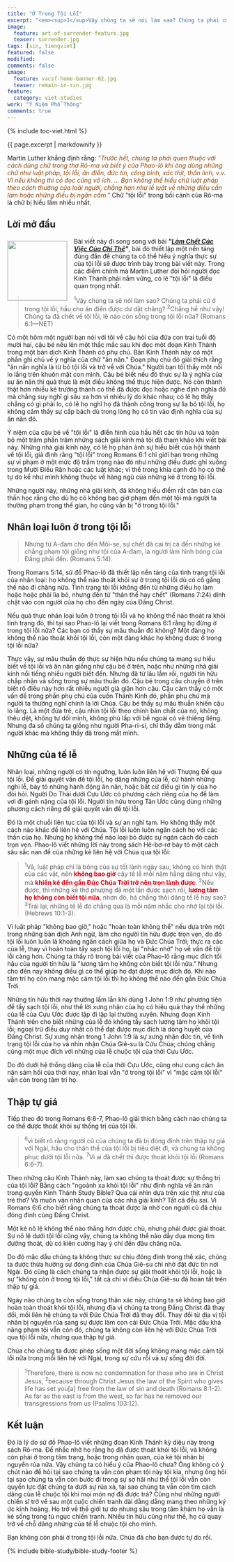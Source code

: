 ```yaml
---
title: "Ở Trong Tội Lỗi"
excerpt: "<em><sup>1</sup>Vậy chúng ta sẽ nói làm sao? Chúng ta phải cứ ở trong tội lỗi, hầu cho ân điển được dư dật chăng?  <sup>2</sup>Chẳng hề như vậy! Chúng ta đã chết về tội lỗi, lẽ nào còn sống trong tội lỗi nữa? (Romans<span style=&#34;color: rgba(0,0,0,0);&#34;>_</span>6:1&mdash;NET)</em>."
image: 
  feature: art-of-surrender-feature.jpg
  teaser: surrender.jpg
tags: [sin, tiengviet]
featured: false
modified:
comments: false
image: 
  feature: vacsf-home-banner-02.jpg
  teaser: remain-in-sin.jpg
feature:
  category: viet-studies
work: "Ý Niệm Phổ Thông"
comments: true
---
```


{% include toc-viet.html %}

{{ page.excerpt | markdownify }}

Martin Luther khẳng định rằng: <span style="color: #8e4503;"><em>"Trước hết, chúng ta phải quen thuộc với cách dùng chữ trong thơ Rô-ma và biết ý của Phao-lô khi ông dùng những chữ như luật pháp, tội lỗi, ân điển, đức tin, công bình, xác thịt, thần linh, v.v. Vì nếu không thì có đọc cũng vô ích. ... Bạn không thể hiểu chữ luật pháp theo cách thường của loài người, chẳng hạn như lề luật về những điều cần làm hoặc những điều bị ngăn cấm."</em></span> Chữ "tội lỗi" trong bối cảnh của Rô-ma là chữ bị hiểu lầm nhiều nhất.

## Lời mở đầu

<div>
<p>
<img alt src="{{ site.url }}/assets/images/remain-in-sin.jpg" style="border: 1px solid #cccccc; margin: 7px 15px 0px 0px; max-width: 100%; height: 136px; padding: 0px; float: left;">
Bài viết này đi song song với bài <em><strong>"<a href="{{ site.url }}/hoc-kinh-thanh/suy-gam/lam-cho-chet-cac-viec-cua-chi-the/">Làm Chết Các Việc Của Chi Thể</a>"</strong></em>, bài đó thiết lập một nền tảng đúng đắn để chúng ta có thể hiểu ý nghĩa thực sự của tội lỗi sẽ được trình bày trong bài viết này. Trong các điểm chính mà Martin Luther đòi hỏi người đọc Kinh Thánh phải nắm vững, có lẽ "tội lỗi" là điều quan trọng nhất.
</p>

</div>
<!-- ##################### PLACEHOLDER ###################-->

> <sup>1</sup>Vậy chúng ta sẽ nói làm sao? Chúng ta phải cứ ở trong tội lỗi, hầu cho ân điển được dư dật chăng?  <sup>2</sup>Chẳng hề như vậy! Chúng ta đã chết về tội lỗi, lẽ nào còn sống trong tội lỗi nữa? (Romans 6:1&mdash;NET)

Có một hôm một người bạn nói với tôi về câu hỏi của đứa con trai tuổi độ mười hai, cậu bé nêu lên một thắc mắc sau khi đọc một đoạn Kinh Thánh trong một bản dịch Kinh Thánh có phụ chú. Bản Kinh Thánh này có một phần ghi chú về ý nghĩa của chữ "ăn năn." Đoạn phụ chú đó giải thích rằng "ăn năn nghĩa là từ bỏ tội lỗi và trở về với Chúa." Người bạn tôi thấy một nỗi lo lắng trên khuôn mặt con mình. Cậu bé biết nếu đó thực sự là ý nghĩa của sự ăn năn thì quả thực là một điều không thể thực hiện được. Nó còn thành thật hơn nhiều kẻ trưởng thành có thể đã được đọc hoặc nghe định nghĩa đó mà chẳng suy nghĩ gì sâu xa hơn vì nhiều lý do khác nhau; có lẽ họ thấy chẳng có gì phải lo, có lẽ họ nghĩ họ đã thành công trong sự lìa bỏ tội lỗi, họ không cảm thấy sự cấp bách dù trong lòng họ có tin vào định nghĩa của sự ăn năn đó.

Ý niệm của cậu bé về "tội lỗi" là điển hình của hầu hết các tín hữu và toàn bộ một trăm phần trăm những sách giải kinh mà tôi đã tham khảo khi viết bài này. Những nhà giải kinh này, có lẽ họ phản ảnh sự hiểu biết của hội thánh về tội lỗi, giả định rằng "tội lỗi" trong Romans 6:1 chỉ giới hạn trong những sự vi phạm ở một mức độ trầm trọng nào đó như những điều được ghi xuống trong Mười Điều Răn hoặc các luật khác; vì thế trong khía cạnh đó họ có thể tự do kể như mình không thuộc về hàng ngũ của những kẻ ở trong tội lỗi.

Những người này, những nhà giải kinh, đã không hiểu điểm rất căn bản của thần học rằng cho dù họ có không bao giờ phạm đến một tội mà người ta thường phạm trong thế gian, họ cũng vẫn bị "ở trong tội lỗi."

## Nhân loại luôn ở trong tội lỗi

> Nhưng từ A-đam cho đến Môi-se, sự chết đã cai trị cả đến những kẻ chẳng phạm tội giống như tội của A-đam, là người làm hình bóng của Ðấng phải đến. (Romans 5:14).

Trong Romans 5:14, sứ đồ Phao-lô đã thiết lập nền tảng của tình trạng tội lỗi của nhân loại: họ không thể nào thoát khỏi sự ở trong tội lỗi dù có cố gắng thế nào đi chăng nữa. Tình trạng tội lỗi không đến từ những điều họ làm hoặc hoặc phải lìa bỏ, nhưng đến từ "thân thể hay chết" (Romans 7:24) dính chặt vào con người của họ cho đến ngày của Đấng Christ.

Nếu quả thực nhân loại luôn ở trong tội lỗi và họ không thể nào thoát ra khỏi tình trạng đó, thì tại sao Phao-lô lại viết trong Romans 6:1 rằng họ đừng ở trong tội lỗi nữa? Các bạn có thấy sự mâu thuẫn đó không? Một đàng họ không thể nào thoát khỏi tội lỗi, còn một đàng khác họ không được ở trong tội lỗi nữa?

Thực vậy, sự mâu thuẫn đó thực sự hiện hữu nếu chúng ta mang sự hiểu biết về tội lỗi và ăn năn giống như cậu bé ở trên, hoặc như những nhà giải kinh nổi tiếng nhiều người biết đến. Nhưng đã từ lâu lắm rồi, người tín hữu chấp nhận và sống trong sự mâu thuẫn đó. Cậu bé trong câu chuyện ở trên biết rõ điều này hơn rất nhiều người già giặn hơn cậu. Cậu cảm thấy có một vấn đề trong phần phụ chú của cuốn Thánh Kinh đó, phần phụ chú mà người ta thường nghĩ chính là lời Chúa. Cậu bé thấy sự mâu thuẫn khiến cậu lo lắng. Là một đứa trẻ, cậu nhìn tội lỗi theo chính bản chất của nó, không thêu dệt, không tự dối mình, không phủ lấp với bề ngoài có vẻ thiêng liêng. Nhưng đa số chúng ta giống như người Pha-ri-si, chỉ thấy dằm trong mắt người khác mà không thấy đà trong mắt mình.

## Những của tế lễ

Nhân loại, những người có tín ngưỡng, luôn luôn liên hệ với Thượng Đế qua tội lỗi. Để giải quyết vấn đề tội lỗi, họ dâng những của lễ, cử hành những nghi lễ, bày tỏ những hành động ăn năn, hoặc bất cứ điều gì tín lý của họ đòi hỏi. Người Do Thái dưới Cựu Ước có phương cách riêng của họ để làm vơi đi gánh nặng của tội lỗi. Người tín hữu trong Tân Ước cũng dùng những phương cách riêng để giải quyết vấn đề tội lỗi.

Đó là một chuỗi liên tục của tội lỗi và sự an nghỉ tạm. Họ không thấy một cách nào khác để liên hệ với Chúa. Tội lỗi luôn luôn ngăn cách họ với các thần của họ. Nhưng họ không thể nào loại bỏ được sự ngăn cách đó cách trọn vẹn. Phao-lô viết những lời này trong sách Hê-bơ-rơ bày tỏ một cách sâu sắc nan đề của những kẻ liên hệ với Chúa qua tội lỗi:

> <sup>1</sup>Vả, luật pháp chỉ là bóng của sự tốt lành ngày sau, không có hình thật của các vật, nên <strong><span style="color: #d30015;">không bao giờ</span></strong> cậy tế lễ mỗi năm hằng dâng như vậy, mà <strong><span style="color: #d30015;">khiến kẻ đến gần Ðức Chúa Trời trở nên trọn lành được</span></strong>.  <sup>2</sup>Nếu được, thì những kẻ thờ phượng đã một lần được sạch rồi, <strong><span style="color: #d30015;">lương tâm họ không còn biết tội nữa</span></strong>, nhơn đó, há chẳng thôi dâng tế lễ hay sao?  <sup>3</sup>Trái lại, những tế lễ đó chẳng qua là mỗi năm nhắc cho nhớ lại tội lỗi. (Hebrews 10:1-3).

Vì luật pháp "không bao giờ," hoặc "hoàn toàn không thể" nếu dựa trên một trong những bản dịch Anh ngữ, làm cho người tín hữu được trọn vẹn, do đó tội lỗi luôn luôn là khoảng ngăn cách giữa họ và Đức Chúa Trời; thực ra các của lễ, thay vì hoàn toàn tẩy sạch tội lỗi họ, lại "nhắc nhở" họ về vấn đề tội lỗi càng hơn. Chúng ta thấy rõ trong bài viết của Phao-lô rằng mục đích tối hậu của người tín hữu là "lương tâm họ không còn biết tội lỗi nữa." Nhưng cho đến nay không điều gì có thể giúp họ đạt được mục đích đó. Khi nào tâm trí họ còn mang mặc cảm tội lỗi thì họ không thể nào đến gần Đức Chúa Trời.

Những tín hữu thời nay thường lầm lẫn khi dùng 1 John 1:9 như phương tiện để tẩy sạch tội lỗi, như thể lời xưng nhận của họ có hiệu quả thay thể những của lễ của Cựu Ước được lập đi lập lại thường xuyên. Nhưng đoạn Kinh Thánh trên cho biết những của lễ đó không tẩy sạch lương tâm họ khỏi tội lỗi; ngoại trừ  điều duy nhất có thể đạt được mục đích là dòng huyết của Đấng Christ. Sự xưng nhận trong 1 John 1:9 là sự xưng nhận đức tin, về tình trạng tội lỗi của họ và nhìn nhận Chúa Giê-su là Cứu Chúa; chúng chẳng cùng một mục đích với những của lễ chuộc tội của thời Cựu Ước.

Do đó dưới hệ thống dâng của lễ của thời Cựu Ước, cũng như cung cách ăn năn sám hối của thời nay, nhân loại vẫn "ở trong tội lỗi" vì "mặc cảm tội lỗi" vẫn còn trong tâm trí họ.

## Thập tự giá

Tiếp theo đó trong Romans 6:6-7, Phao-lô giải thích bằng cách nào chúng ta có thể được thoát khỏi sự thống trị của tội lỗi.

> <sup>6</sup>vì biết rõ rằng người cũ của chúng ta đã bị đóng đinh trên thập tự giá với Ngài, hầu cho thân thể của tội lỗi bị tiêu diệt đi, và chúng ta không phục dưới tội lỗi nữa.  <sup>7</sup>Vì ai đã chết thì được thoát khỏi tội lỗi (Romans 6:6-7).

Theo những câu Kinh Thánh này, làm sao chúng ta thoát được sự thống trị của tội lỗi? Bằng cách "ngoảnh xa khỏi tội lỗi" như định nghĩa về ăn năn trong quyển Kinh Thánh Study Bible? Qua cái nhìn dựa trên xác thịt như của trẻ thơ? Và muôn vàn nhãn quan của các nhà giải kinh? Tất cả đều sai. Vì Romans 6:6 cho biết rằng chúng ta thoát được là nhờ con người cũ đã chịu đóng đinh cùng Đấng Christ.

Một kẻ nô lệ không thể nào thắng hơn được chủ, nhưng phải được giải thoát. Sự nô lệ dưới tội lỗi cũng vậy, chúng ta không thể nào dẫy dụa mong tìm đường thoát, dù có kiên cường hay ý chí đến đâu chăng nữa.

Do đó mặc dầu chúng ta không thực sự chịu đóng đinh trong thể xác, chúng ta được thừa hưởng sự đóng đinh của Chúa Giê-su chỉ nhờ đặt đức tin nơi Ngài. Đó cũng là cách chúng ta nhận được sự giải thoát khỏi tội lỗi, hoặc là sự "không còn ở trong tội lỗi," tất cả chỉ vì điều Chúa Giê-su đã hoàn tất trên thập tự giá.

Ngày nào chúng ta còn sống trong thân xác này, chúng ta sẽ không bao giờ hoàn toàn thoát khỏi tội lỗi, nhưng địa vị chúng ta trong Đấng Christ đã thay đổi, mối liên hệ chúng ta với Đức Chúa Trời đã thay đổi. Thay đổi từ địa vị tội nhân bị nguyền rủa sang sự được làm con cái Đức Chúa Trời. Mặc dầu khả năng phạm tội vẫn còn đó, chúng ta không còn liên hệ với Đức Chúa Trời qua tội lỗi nữa, nhưng qua thập tự giá.

Chúa cho chúng ta được phép sống một đời sống không mang mặc cảm tội lỗi nữa trong mối liên hệ với Ngài, trong sự cứu rỗi và sự sống đời đời.

> <sup>1</sup>Therefore, there is now no condemnation for those who are in Christ Jesus, <sup>2</sup>because through Christ Jesus the law of the Spirit who gives life has set you[a] free from the law of sin and death (Romans 8:1-2).<br />
As far as the east is from the west, so far has he removed our transgressions from us (Psalms 103:12).

## Kết luận

Đó là lý do sứ đồ Phao-lô viết những đoạn Kinh Thánh kỳ diệu này trong sách Rô-ma. Để nhắc nhở họ rằng họ đã được thoát khỏi tội lỗi, và không còn phải ở trong tâm trạng, hoặc trong nhãn quan, của kẻ tội nhân bị nguyền rủa nữa. Vậy chúng ta có hiểu ý của Phao-lô chưa? Ông không có ý chút nào để hỏi tại sao chúng ta vẫn còn phạm tội này tội kia, nhưng ông hỏi tại sao chúng ta vẫn còn bước đi trong sự sợ hãi như thể tội lỗi vẫn còn quyền lực đặt chúng ta dưới sự rủa xả, tại sao chúng ta vẫn còn tìm cách dâng của lễ chuộc tội khi mọi món nợ đã được trả? Cũng như những người chiến sĩ trở về sau một cuộc chiến tranh dài dằng dẵng mang theo những ký ức kinh hoàng. Họ trở về thế giới tự do nhưng sâu trong tâm khảm họ vẫn là kẻ sống trong tù ngục chiến tranh. Nhiều tín hữu cũng như thế, họ cứ quay trở về chỗ dâng những của tế lễ chuộc tội cho mình.

Bạn không còn phải ở trong tội lỗi nữa. Chúa đã cho bạn được tự do rồi.

{% include bible-study/bible-study-footer %}

